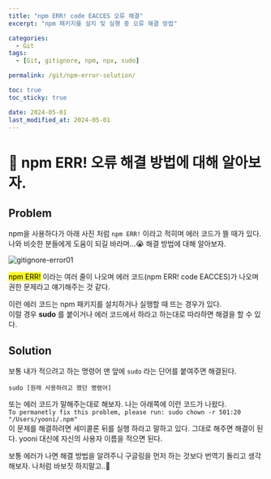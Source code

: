 ```yaml
---
title: "npm ERR! code EACCES 오류 해결"
excerpt: "npm 패키지를 설치 및 실행 중 오류 해결 방법"

categories:
  - Git
tags:
  - [Git, gitignore, npm, npx, sudo]

permalink: /git/npm-error-solution/

toc: true
toc_sticky: true

date: 2024-05-01
last_modified_at: 2024-05-01
---
```


# 📌 npm ERR! 오류 해결 방법에 대해 알아보자.

## Problem

npm을 사용하다가 아래 사진 처럼 `npm ERR!` 이라고 적히며 에러 코드가 뜰 때가 있다.  
나와 비슷한 분들에게 도움이 되길 바라며...😭 해결 방법에 대해 알아보자.

![gitignore-error01](https://Yooniverse42.github.io/assets/images/posts_img/categories04-git/004-01-gitignore.png)

<mark>npm ERR!</mark> 이라는 여러 줄이 나오며 에러 코드(npm ERR! code EACCES)가 나오며 권한 문제라고 얘기해주는 것 같다.

이런 에러 코드는 npm 패키지를 설치하거나 실행할 때 뜨는 경우가 있다.  
이럴 경우 **sudo** 를 붙이거나 에러 코드에서 하라고 하는대로 따라하면 해결을 할 수 있다.


## Solution
보통 내가 적으려고 하는 명령어 맨 앞에 `sudo` 라는 단어를 붙여주면 해결된다.
```
sudo [원래 사용하려고 했던 명령어]
```
또는 에러 코드가 말해주는대로 해보자. 나는 아래쪽에 이런 코드가 나왔다.  
`To permanetly fix this problem, please run: sudo chown -r 501:20 "/Users/yooni/.npm"`  
이 문제를 해결하려면 세미콜론 뒤를 실행 하라고 말하고 있다.
그대로 해주면 해결이 된다. yooni 대신에 자신의 사용자 이름을 적으면 된다.

보통 에러가 나면 해결 방법을 알려주니 구글링을 먼저 하는 것보다 번역기 돌리고 생각해보자. 나처럼 바보짓 하지말고..🤯
